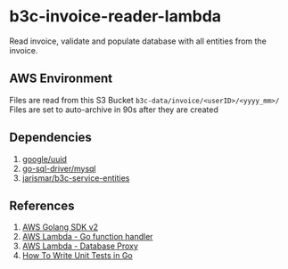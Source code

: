 # b3c-invoice-reader-lambda

Read invoice, validate and populate database with all entities from the invoice.

## AWS Environment

Files are read from this S3 Bucket `b3c-data/invoice/<userID>/<yyyy_mm>/`
Files are set to auto-archive in 90s after they are created

## Dependencies

1. [google/uuid](https://github.com/google/uuid)
2. [go-sql-driver/mysql](https://github.com/go-sql-driver/mysql)
3. [jarismar/b3c-service-entities](https://github.com/jarismar/b3c-service-entities)

## References

1. [AWS Golang SDK v2](https://github.com/aws/aws-sdk-go-v2)
2. [AWS Lambda - Go function handler](https://docs.aws.amazon.com/lambda/latest/dg/golang-handler.html)
3. [AWS Lambda - Database Proxy](https://docs.aws.amazon.com/lambda/latest/dg/configuration-database.html)
4. [How To Write Unit Tests in Go](https://www.digitalocean.com/community/tutorials/how-to-write-unit-tests-in-go-using-go-test-and-the-testing-package)
